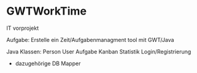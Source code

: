 # GWTWorkTime
IT vorprojekt

Aufgabe:
  Erstelle ein Zeit/Aufgabenmanagment tool mit GWT/Java 
  
Java Klassen:
  Person
  User
  Aufgabe
  Kanban
  Statistik
  Login/Registrierung
  + dazugehörige DB Mapper
  
  
